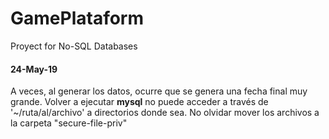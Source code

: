 # GamePlataform
Proyect for No-SQL Databases

#### 24-May-19
A veces, al generar los datos, ocurre que se genera una fecha final muy grande. Volver a ejecutar
**mysql** no puede acceder a través de '~/ruta/al/archivo' a directorios donde sea.
No olvidar mover los archivos a la carpeta "secure-file-priv"
